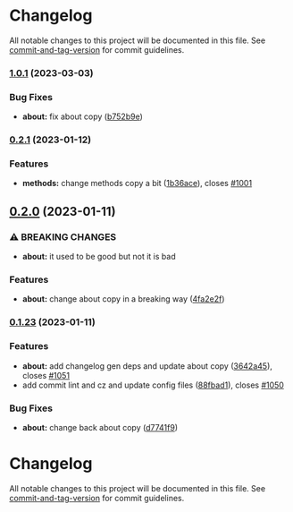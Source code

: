 # Changelog

All notable changes to this project will be documented in this file. See [commit-and-tag-version](https://github.com/absolute-version/commit-and-tag-version) for commit guidelines.

### [1.0.1](https://github.com/NYCPlanning/equity-tool/compare/v1.0.0...v1.0.1) (2023-03-03)


### Bug Fixes

* **about:** fix about copy ([b752b9e](https://github.com/NYCPlanning/equity-tool/commit/b752b9ea2415363049a57c6271bceb5351352511))

### [0.2.1](https://github.com/NYCPlanning/equity-tool/compare/v0.2.0...v0.2.1) (2023-01-12)


### Features

* **methods:** change methods copy a bit ([1b36ace](https://github.com/NYCPlanning/equity-tool/commit/1b36acec9dff55002fca7228f646ff691c35cfe3)), closes [#1001](https://github.com/NYCPlanning/equity-tool/issues/1001)

## [0.2.0](https://github.com/NYCPlanning/equity-tool/compare/v0.1.23...v0.2.0) (2023-01-11)


### ⚠ BREAKING CHANGES

* **about:** it used to be good but not it is bad

### Features

* **about:** change about copy in a breaking way ([4fa2e2f](https://github.com/NYCPlanning/equity-tool/commit/4fa2e2fcd7f0f13e57343f112ddfb4c2e1357ada))

### [0.1.23](https://github.com/NYCPlanning/equity-tool/compare/v0.1.22...v0.1.23) (2023-01-11)


### Features

* **about:** add changelog gen deps and update about copy ([3642a45](https://github.com/NYCPlanning/equity-tool/commit/3642a45511f3c0f0a36a9f03b1212a2ebea3fb7c)), closes [#1051](https://github.com/NYCPlanning/equity-tool/issues/1051)
* add commit lint and cz and update config files ([88fbad1](https://github.com/NYCPlanning/equity-tool/commit/88fbad14fd9aa4e4ee78062dec2e679d3581cb31)), closes [#1050](https://github.com/NYCPlanning/equity-tool/issues/1050)


### Bug Fixes

* **about:** change back about copy ([d7741f9](https://github.com/NYCPlanning/equity-tool/commit/d7741f90a1235801bfccaa65b365b696daecf30f))

# Changelog

All notable changes to this project will be documented in this file. See [commit-and-tag-version](https://github.com/absolute-version/commit-and-tag-version) for commit guidelines.

